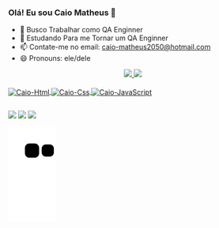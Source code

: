 ### Olá! Eu sou Caio Matheus 👋

- 🔭 Busco Trabalhar como  QA Enginner
- 🌱 Estudando Para me Tornar um QA Enginner
- 📫 Contate-me no email: caio-matheus2050@hotmail.com
- 😄 Pronouns: ele/dele

<div align="center">
  <a href="https://github.com/caiomatheus16">
  <img height="180em" src="https://github-readme-stats.vercel.app/api?username=caiomatheus16&show_icons=true&theme=dracula&include_all_commits=true&count_private=true"/>
  <img height="180em" src="https://github-readme-stats.vercel.app/api/top-langs/?username=caiomatheus16&layout=compact&langs_count=7&theme=dark"/>
</div>

<div style="display: inline_block"><br>
  <img align="center" alt="Caio-Html" height="30" width="40" src="https://cdn.jsdelivr.net/gh/devicons/devicon/icons/html5/html5-original-wordmark.svg">
  <img align="center" alt="Caio-Css" height="30" width="40" src="https://cdn.jsdelivr.net/gh/devicons/devicon/icons/css3/css3-original-wordmark.svg">
  <img align="center" alt="Caio-JavaScript" height="30" width="40" src="https://cdn.jsdelivr.net/gh/devicons/devicon/icons/javascript/javascript-original.svg">
  
  
  </div>
  
  ##
  
  <div> 
  <a href="https://www.instagram.com/caio3281/" target="_blank"><img src="https://img.shields.io/badge/-Instagram-%23E4405F?style=for-the-badge&logo=instagram&logoColor=white" target="_blank"></a>
  <a href = "mailto:caio-matheus2050@hotmail.com"><img src="https://img.shields.io/badge/-Gmail-%23333?style=for-the-badge&logo=gmail&logoColor=white" target="_blank"></a>
  <a href="https://www.linkedin.com/in/caio-matheus-111830210/" target="_blank"><img src="https://img.shields.io/badge/-LinkedIn-%230077B5?style=for-the-badge&logo=linkedin&logoColor=white" target="_blank"></a> 
 
  ![Snake animation](https://github.com/caiomatheus16/caiomatheus16/blob/output/github-contribution-grid-snake.svg)
 
</div>
